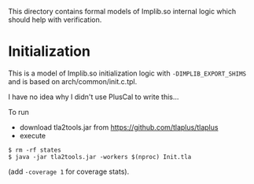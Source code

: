 This directory contains formal models of Implib.so internal logic
which should help with verification.

# Initialization

This is a model of Implib.so initialization logic with `-DIMPLIB_EXPORT_SHIMS`
and is based on arch/common/init.c.tpl.

I have no idea why I didn't use PlusCal to write this...

To run
- download tla2tools.jar from https://github.com/tlaplus/tlaplus
- execute
```
$ rm -rf states
$ java -jar tla2tools.jar -workers $(nproc) Init.tla
```
(add `-coverage 1` for coverage stats).
